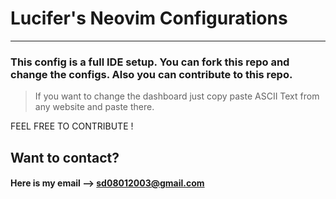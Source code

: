 # Lucifer's Neovim Configurations
-------------------
### This config is a full IDE setup.  You can fork this repo and change the configs. Also you can contribute to this repo.

> If you want to change the dashboard just copy paste ASCII Text from any website and paste there.

FEEL FREE TO   CONTRIBUTE !

## Want to  contact?
#### Here is my email ⟶ sd08012003@gmail.com

